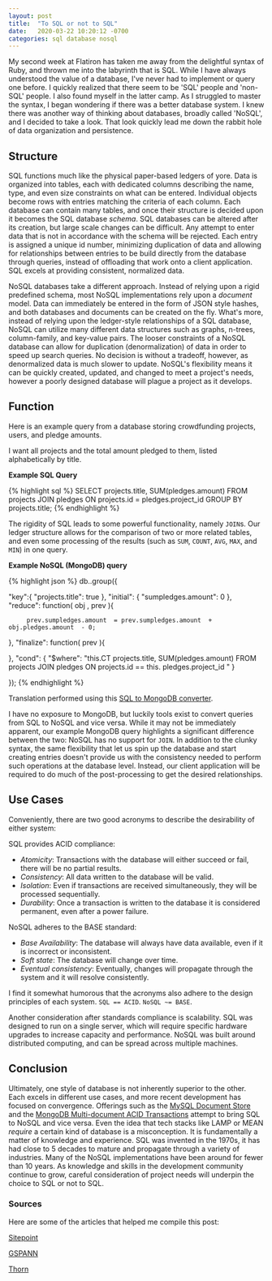 ```yaml
---
layout: post
title:  "To SQL or not to SQL"
date:   2020-03-22 10:20:12 -0700
categories: sql database nosql
---
```


My second week at Flatiron has taken me away from the delightful syntax of Ruby, and thrown me into the labyrinth that is SQL.
While I have always understood the value of a database, I've never had to implement or query one before. I quickly realized that there seem to be 'SQL' people and 'non-SQL' people. I also found myself in the latter camp. As I struggled to master the syntax, I began wondering if there was a better database system. I knew there was another way of thinking about databases, broadly called 'NoSQL', and I decided to take a look. That look quickly lead me down the rabbit hole of data organization and persistence.

## Structure

SQL functions much like the physical paper-based ledgers of yore. Data is organized into tables, each with dedicated columns describing the name, type, and even size constraints on what can be entered. Individual objects become rows with entries matching the criteria of each column. Each database can contain many tables, and once their structure is decided upon it becomes the SQL database _schema_. SQL databases can be altered after its creation, but large scale changes can be difficult. Any attempt to enter data that is not in accordance with the schema will be rejected. Each entry is assigned a unique id number, minimizing duplication of data and allowing for relationships between entries to be build directly from the database through queries, instead of offloading that work onto a client application. SQL excels at providing consistent, normalized data.

NoSQL databases take a different approach. Instead of relying upon a rigid predefined schema, most NoSQL implementations rely upon a _document_ model. Data can immediately be entered in the form of JSON style hashes, and both databases and documents can be created on the fly. What's more, instead of relying upon the ledger-style relationships of a SQL database, NoSQL can utilize many different data structures such as graphs, n-trees, column-family, and key-value pairs. The looser constraints of a NoSQL database can allow for duplication (denormalization) of data in order to speed up search queries. No decision is without a tradeoff, however, as denormalized data is much slower to update. NoSQL's flexibility means it can be quickly created, updated, and changed to meet a project's needs, however a poorly designed database will plague a project as it develops.

## Function

Here is an example query from a database storing crowdfunding projects, users, and pledge amounts.

I want all projects and the total amount pledged to them, listed alphabetically by title.

**Example SQL Query**

{% highlight sql %}
  SELECT projects.title, SUM(pledges.amount) 
  FROM projects 
  JOIN pledges ON projects.id = pledges.project_id 
  GROUP BY projects.title;
{% endhighlight %}

The rigidity of SQL leads to some powerful functionality, namely `JOIN`s. Our ledger structure allows for the comparison of two or more related tables, and even some processing of the results (such as `SUM`, `COUNT`, `AVG`, `MAX`, and `MIN`) in one query.

**Example NoSQL (MongoDB) query**

{% highlight json %}
db..group({

   "key":{
         "projects.title": true
   },
   "initial": {
         "sumpledges.amount": 0
   },
   "reduce": function( obj , prev ){

         prev.sumpledges.amount  = prev.sumpledges.amount  + obj.pledges.amount  - 0;

   },
   "finalize": function( prev ){

   },
   "cond": {
	"$where": "this.CT projects.title, SUM(pledges.amount) FROM projects JOIN pledges ON projects.id  == this. pledges.project_id "
   }

});
{% endhighlight %}

Translation performed using this [SQL to MongoDB converter](https://www.site24x7.com/tools/sql-to-mongodb.html).

I have no exposure to MongoDB, but luckily tools exist to convert queries from SQL to NoSQL and vice versa. While it may not be immediately apparent, our example MongoDB query highlights a significant difference between the two: NoSQL has no support for `JOIN`. In addition to the clunky syntax, the same flexibility that let us spin up the database and start creating entries doesn't provide us with the consistency needed to perform such operations at the database level. Instead, our client application will be required to do much of the post-processing to get the desired relationships.

## Use Cases

Conveniently, there are two good acronyms to describe the desirability of either system:

SQL provides ACID compliance:
- *Atomicity*: Transactions with the database will either succeed or fail, there will be no partial results.
- *Consistency*: All data written to the database will be valid.
- *Isolation*: Even if transactions are received simultaneously, they will be processed sequentially.
- *Durability*: Once a transaction is written to the database it is considered permanent, even after a power failure.

NoSQL adheres to the BASE standard:
- *Base Availability*: The database will always have data available, even if it is incorrect or inconsistent.
- *Soft state*: The database will change over time.
- *Eventual consistency*: Eventually, changes will propagate through the system and it will resolve consistently.

I find it somewhat humorous that the acronyms also adhere to the design principles of each system. `SQL == ACID`. `NoSQL ~= BASE`.

Another consideration after standards compliance is scalability. SQL was designed to run on a single server, which will require specific hardware upgrades to increase capacity and performance. NoSQL was built around distributed computing, and can be spread across multiple machines. 

## Conclusion

Ultimately, one style of database is not inherently superior to the other. Each excels in different use cases, and more recent development has focused on convergence. Offerings such as the [MySQL Document Store](https://www.mysql.com/products/enterprise/document_store.html) and the [MongoDB Multi-document ACID Transactions](https://www.mongodb.com/blog/post/mongodb-multi-document-acid-transactions-general-availability) attempt to bring SQL to NoSQL and vice versa. Even the idea that tech stacks like LAMP or MEAN _require_ a certain kind of database is a misconception. It is fundamentally a matter of knowledge and experience. SQL was invented in the 1970s, it has had close to 5 decades to mature and propagate through a variety of industries. Many of the NoSQL implementations have been around for fewer than 10 years. As knowledge and skills in the development community continue to grow, careful consideration of project needs will underpin the choice to SQL or not to SQL.


### Sources
Here are some of the articles that helped me compile this post:

[Sitepoint](https://www.sitepoint.com/sql-vs-nosql-differences/)

[GSPANN](https://www.gspann.com/resources/blogs/sql-vs-nosql-database)

[Thorn](https://www.thorntech.com/2019/03/sql-vs-nosql/)
